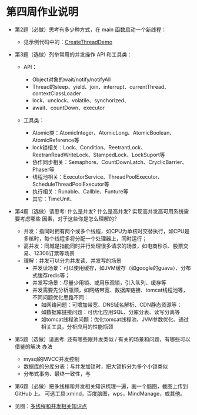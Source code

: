 # 第四周作业说明

* 第2题（必做）思考有多少种方式，在 main 函数启动一个新线程：
  * 见示例代码中的：[CreateThreadDemo](..\java\com\java\kaige\week4\CreateThreadDemo.java)

* 第3题（选做）列举常用的并发操作 API 和工具类：
  * API：
    * Object对象的wait/notify/notifyAll
    * Thread的sleep、yield、join、interrupt、currentThread、contextClassLoader
    * lock、unclock、volatile、synchorized、
    * await、countDown、executor
      
  * 工具类：
    * Atomic类：AtomicInteger、AtomicLong、AtomicBoolean、AtomicReference等
    * lock锁相关：Lock、Condition、ReetrantLock、ReetranReadWriteLock、StampedLock、LockSuport等    
    * 协作同步相关：Semaphore、CountDownLatch、CryclicBarrier、Phaser等
    * 线程池相关：ExecutorService、ThreadPoolExecutor、ScheduleThreadPoolExecutor等
    * 执行相关：Runable、Callble、Funture等
    * 其它：TimeUnit、
        
  
* 第4题（选做）请思考: 什么是并发? 什么是高并发? 实现高并发高可用系统需要考虑哪些 因素，对于这些你是怎么理解的?
  * 并发：指同时拥有两个或多个线程，如CPU为单核时交替执行，如CPU是多核时，每个线程多将分配一个处理器上，同时运行；
  * 高并发：同城是指能同时并行处理很多请求的场景，如电商秒杀、股票交易、12306订票等场景
  * 理解：并发可以分为并发读、并发写的场景
    * 并发读场景：可以使用缓存，如JVM缓存（如google的guava）、分布式缓存redis等；
    * 并发写场景：尽量少用锁、或用乐观锁，引入队列、缓存等
    * 并发需要先分析瓶颈，如网络带宽、数据库链接、tomcat线程池等，不同问题优化思路不同：
        * 如网络问题：可增加带宽、DNS域名解析、CDN静态资源等；
        * 如数据库链接问题：可优化应用SQL、分库分表、读写分离等
        * 如tomcat线程池问题：优化tomcat线程池、JVM参数优化、通过相关工具，分析应用的性能瓶颈
        

* 第5题（选做）请思考: 还有哪些跟并发类似 / 有关的场景和问题，有哪些可以借鉴的解决 办法
    * mysql的MVCC并发控制
    * 数据库的分库分表：与并发加锁时，把大锁拆分为多个小锁类似
    * 分布式事务、最终一致性，与 

* 第6题（必做）把多线程和并发相关知识梳理一遍，画一个脑图，截图上传到 GitHub 上。 可选工具:xmind，百度脑图，wps，MindManage，或其他。
 * 见图：[多线程和并发相关知识点](..\resources\多线程和并发相关知识点.png)
 


